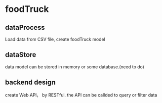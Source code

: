 # foodTruck #
## **dataProcess** ##
Load data from CSV file, create foodTruck model
## **dataStore** ##
data model can be stored in memory or some database.(need to do)
## **backend design** ##
create Web API， by RESTful. the API can be callded to query or filter data 
